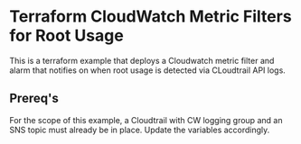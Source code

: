 # Terraform CloudWatch Metric Filters for Root Usage

This is a terraform example that deploys a Cloudwatch metric filter and alarm that notifies on when root usage is detected via CLoudtrail API logs.

## Prereq's

For the scope of this example, a Cloudtrail with CW logging group and an SNS topic must already be in place. Update the variables accordingly.
